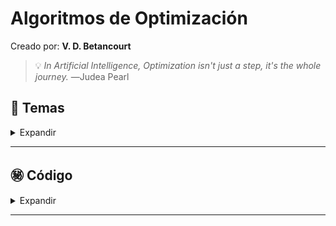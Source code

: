 # Algoritmos de Optimización

Creado por: **V. D. Betancourt**


>💡 *In Artificial Intelligence, Optimization isn't just a step, it's the whole journey.* ―Judea Pearl 




## 📃 Temas


<details>
    <summary> Expandir </summary>
  
**Algoritmos 1**

1. Divide y Vencerás (Divide and Conquer, DC)

2. Algoritmos Voraces (Greedy Algorithms)

3. Algoritmos con Vuelta Atrás (Backtracking)

4. Programación Dinámica

5. Problema Adicional


**Algoritmos 2**

1. Programación Dinámica
   
2. Ramificación y Poda vs Algoritmo de Fuerza Bruta
   
3. Descenso del Gradiente y Optimización


**Algoritmos 3**

1. Búsqueda Aleatoria
  
2. Búsqueda Local

3. Simulated Annealing (Recocido Simulado)

4. Búsqueda Local Mejorada con Entornos Variables

5. Búsqueda Local Mejorada con Simulated Annealing

6. Algoritmo de Colonia de Hormigas



**Algoritmos 4**

- Desarrollar, modelar y analizar algoritmos según diferentes técnicas para resolver el problema de organizar los horarios de partidos de La Liga.






</details>

----------------




## ㊙️ **Código**

<details>
    <summary> Expandir </summary>

- **Algoritmos 1**
    - [Algoritmos Notebook 1](https://github.com/vbleal/AlgoritmosOptimizacion/blob/main/AO1/GH_Algoritmos_01.ipynb)

- **Algoritmos 2**
    - [Algoritmos Notebook 2](https://github.com/vbleal/AlgoritmosOptimizacion/blob/main/AO2/GH_Algoritmos_02.ipynb)

- **Algoritmos 3**
    - [Algoritmos Notebook 3](https://github.com/vbleal/AlgoritmosOptimizacion/blob/main/AO3/GH_Algoritmos_03.ipynb)

- **Algoritmos 4**
    - [Algoritmos Notebook 4](https://github.com/vbleal/AlgoritmosOptimizacion/blob/main/AO4/GH_Algoritmos_04.ipynb)


</details>

----------------
